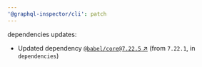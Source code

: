 ```yaml
---
'@graphql-inspector/cli': patch
---
```

dependencies updates:
  - Updated dependency [`@babel/core@7.22.5` ↗︎](https://www.npmjs.com/package/@babel/core/v/7.22.5)
    (from `7.22.1`, in `dependencies`)
